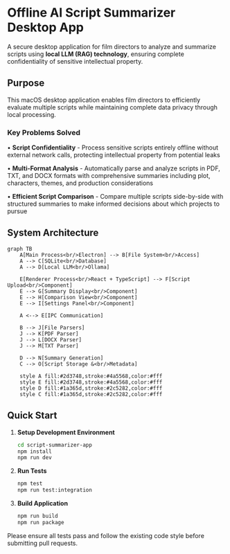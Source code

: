 # Offline AI Script Summarizer Desktop App

A secure desktop application for film directors to analyze and summarize scripts using **local LLM (RAG) technology**, ensuring complete confidentiality of sensitive intellectual property.

## Purpose

This macOS desktop application enables film directors to efficiently evaluate multiple scripts while maintaining complete data privacy through local processing.

### Key Problems Solved

• **Script Confidentiality** - Process sensitive scripts entirely offline without external network calls, protecting intellectual property from potential leaks

• **Multi-Format Analysis** - Automatically parse and analyze scripts in PDF, TXT, and DOCX formats with comprehensive summaries including plot, characters, themes, and production considerations  

• **Efficient Script Comparison** - Compare multiple scripts side-by-side with structured summaries to make informed decisions about which projects to pursue

## System Architecture

```mermaid
graph TB
    A[Main Process<br/>Electron] --> B[File System<br/>Access]
    A --> C[SQLite<br/>Database]
    A --> D[Local LLM<br/>Ollama]

    E[Renderer Process<br/>React + TypeScript] --> F[Script Upload<br/>Component]
    E --> G[Summary Display<br/>Component]
    E --> H[Comparison View<br/>Component]
    E --> I[Settings Panel<br/>Component]

    A <--> E[IPC Communication]

    B --> J[File Parsers]
    J --> K[PDF Parser]
    J --> L[DOCX Parser]
    J --> M[TXT Parser]

    D --> N[Summary Generation]
    C --> O[Script Storage &<br/>Metadata]

    style A fill:#2d3748,stroke:#4a5568,color:#fff
    style E fill:#2d3748,stroke:#4a5568,color:#fff
    style D fill:#1a365d,stroke:#2c5282,color:#fff
    style C fill:#1a365d,stroke:#2c5282,color:#fff
```

## Quick Start

1. **Setup Development Environment**
   ```bash
   cd script-summarizer-app
   npm install
   npm run dev
   ```

2. **Run Tests**
   ```bash
   npm test
   npm run test:integration
   ```

3. **Build Application**
   ```bash
   npm run build
   npm run package
   ```

Please ensure all tests pass and follow the existing code style before submitting pull requests.
